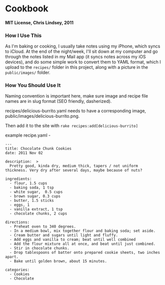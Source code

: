 # Cookbook

#### MIT License, Chris Lindsey, 2011

### How I Use This
As I'm baking or cooking, I usually take notes using my iPhone, which syncs to iCloud. At the end of the night/week, I'll sit down at my computer and go through the notes listed in my Mail app (it syncs notes across my iOS devices), and do some simple work to convert them to YAML format, which I upload to the `recipes/` folder in this project, along with a picture in the `public/images/` folder.

### How You Should Use It
Naming convention is important here, make sure image and recipe file names are in slug format (SEO friendly, dasherized).

recipes/delicious-burrito.yaml needs to have a corresponding image, public/images/delicious-burrito.png.

Then add it to the site with `rake recipes:add[delicious-burrito]`

example recipe.yaml -

    ---
    title: Chocolate Chunk Cookies
    date: 2011 Nov 02

    description:  >
      Pretty good, kinda dry, medium thick, tapers / not uniform thickness. Very dry after several days, maybe because of nuts?

    ingredients:
      - flour, 1.5 cups
      - baking soda, 1 tsp
      - white sugar,  0.5 cups
      - brown sugar, 0.3 cups
      - butter, 1.5 sticks
      - eggs, 1
      - vanilla extract, 1 tsp
      - chocolate chunks, 2 cups

    directions:
      - Preheat oven to 340 degrees.
      - In a medium bowl, mix together flour and baking soda; set aside.
      - Cream butter and sugars until light and fluffy.
      - Add eggs and vanilla to cream; beat until well combined
      - Add the flour mixture all at once, and beat until just combined.
      - Stir in chocolate chunks.
      - Drop tablespoons of batter onto prepared cookie sheets, two inches apart.
      - Bake until golden brown, about 15 minutes.

    categories:
      - Cookies
      - Chocolate
